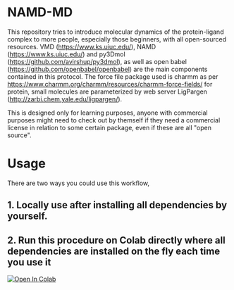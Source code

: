 # NAMD-MD

 This repository tries to introduce molecular dynamics of the protein-ligand complex to more people, especially those beginners, with all open-sourced resources. VMD (https://www.ks.uiuc.edu/), NAMD (https://www.ks.uiuc.edu/) and py3Dmol (https://github.com/avirshup/py3dmol), as well as open babel (https://github.com/openbabel/openbabel) are the main components contained in this protocol. The force file package used is charmm as per https://www.charmm.org/charmm/resources/charmm-force-fields/ for protein, small molecules are parameterized by web server LigPargen (http://zarbi.chem.yale.edu/ligpargen/).

This is designed only for learning purposes, anyone with commercial purposes might need to check out by themself if they need a commercial license in relation to some certain package, even if these are all "open source".

# Usage
There are two ways you could use this workflow,
## 1. Locally use after installing all dependencies by yourself.

## 2. Run this procedure on Colab directly where all dependencies are installed on the fly each time you use it

[![Open In Colab](https://colab.research.google.com/assets/colab-badge.svg)](https://github.com/quantaosun/NAMD-MD/blob/main/NAMD-MD.ipynb)



